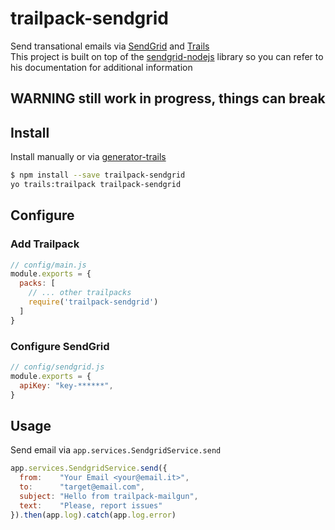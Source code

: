 # trailpack-sendgrid

Send transational emails via [SendGrid](https://www.sendgrid.com/) and [Trails](http://trailsjs.io)  
This project is built on top of the [sendgrid-nodejs](https://github.com/sendgrid/sendgrid-nodejs) library so you can refer to his documentation for additional information

## WARNING still work in progress, things can break

## Install
Install manually or via [generator-trails](https://github.com/trailsjs/generator-trails)
```sh
$ npm install --save trailpack-sendgrid
yo trails:trailpack trailpack-sendgrid
```

## Configure

### Add Trailpack
```js
// config/main.js
module.exports = {
  packs: [
    // ... other trailpacks
    require('trailpack-sendgrid')
  ]
}
```

### Configure SendGrid

```js
// config/sendgrid.js
module.exports = {
  apiKey: "key-******",
}
```

## Usage

Send email via `app.services.SendgridService.send`

```js
app.services.SendgridService.send({
  from:    "Your Email <your@email.it>",
  to:      "target@email.com",
  subject: "Hello from trailpack-mailgun",
  text:    "Please, report issues"
}).then(app.log).catch(app.log.error)
```
